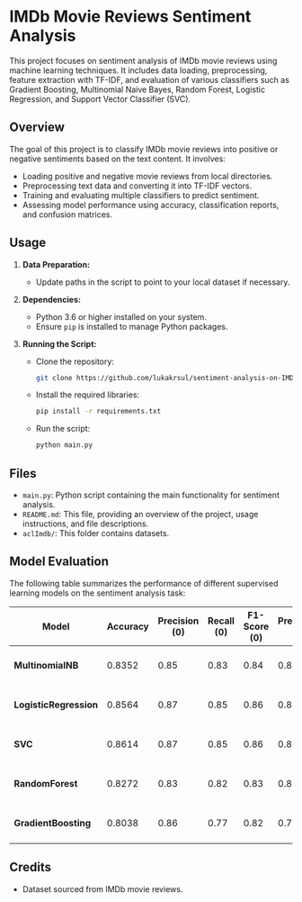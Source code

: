 # IMDb Movie Reviews Sentiment Analysis

This project focuses on sentiment analysis of IMDb movie reviews using machine learning techniques. It includes data loading, preprocessing, feature extraction with TF-IDF, and evaluation of various classifiers such as Gradient Boosting, Multinomial Naive Bayes, Random Forest, Logistic Regression, and Support Vector Classifier (SVC).

## Overview

The goal of this project is to classify IMDb movie reviews into positive or negative sentiments based on the text content. It involves:

- Loading positive and negative movie reviews from local directories.
- Preprocessing text data and converting it into TF-IDF vectors.
- Training and evaluating multiple classifiers to predict sentiment.
- Assessing model performance using accuracy, classification reports, and confusion matrices.

## Usage

1. **Data Preparation:**
   - Update paths in the script to point to your local dataset if necessary.

2. **Dependencies:**
   - Python 3.6 or higher installed on your system.
   - Ensure `pip` is installed to manage Python packages.

3. **Running the Script:**
   - Clone the repository:
     ```bash
     git clone https://github.com/lukakrsul/sentiment-analysis-on-IMDb-movie-reviews.git
     ```
   - Install the required libraries:
     ```bash
     pip install -r requirements.txt
     ```
   - Run the script:
     ```bash
     python main.py
     ```

## Files

- `main.py`: Python script containing the main functionality for sentiment analysis.
- `README.md`: This file, providing an overview of the project, usage instructions, and file descriptions.
- `aclImdb/`: This folder contains datasets.

## Model Evaluation

The following table summarizes the performance of different supervised learning models on the sentiment analysis task:

| Model                  | Accuracy | Precision (0) | Recall (0) | F1-Score (0) | Precision (1) | Recall (1) | F1-Score (1) | Confusion Matrix            |
|------------------------|----------|---------------|------------|--------------|---------------|------------|--------------|-----------------------------|
| **MultinomialNB**      | 0.8352   | 0.85          | 0.83       | 0.84         | 0.82          | 0.84       | 0.83         | `[[2132  441] [ 383 2044]]` |
| **LogisticRegression** | 0.8564   | 0.87          | 0.85       | 0.86         | 0.84          | 0.86       | 0.85         | `[[2183  386] [ 332 2099]]` |
| **SVC**                | 0.8614   | 0.87          | 0.85       | 0.86         | 0.85          | 0.87       | 0.86         | `[[2198  376] [ 317 2109]]` |
| **RandomForest**       | 0.8272   | 0.83          | 0.82       | 0.83         | 0.82          | 0.83       | 0.83         | `[[2096  445] [ 419 2040]]` |
| **GradientBoosting**   | 0.8038   | 0.86          | 0.77       | 0.82         | 0.75          | 0.84       | 0.79         | `[[2166  632] [ 349 1853]]` |

## Credits

- Dataset sourced from IMDb movie reviews.
